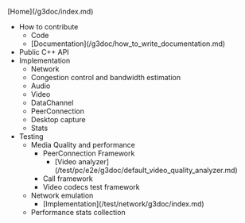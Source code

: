 [Home](<?{base}?>/g3doc/index.md)
*   How to contribute
    *   Code
    *   [Documentation](<?{base}?>/g3doc/how_to_write_documentation.md)
*   Public C++ API
*   Implementation
    *   Network
    *   Congestion control and bandwidth estimation
    *   Audio
    *   Video
    *   DataChannel
    *   PeerConnection
    *   Desktop capture
    *   Stats
*   Testing
    *   Media Quality and performance
        *   PeerConnection Framework
            *   [Video analyzer](<?{base}?>/test/pc/e2e/g3doc/default_video_quality_analyzer.md)
        *   Call framework
        *   Video codecs test framework
    *   Network emulation
        *   [Implementation](<?{base}?>/test/network/g3doc/index.md)
    * Performance stats collection
